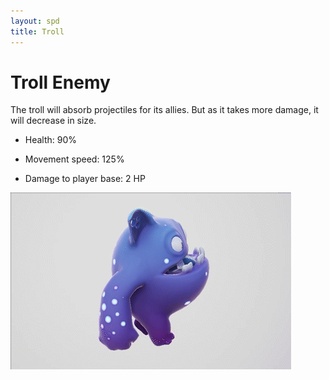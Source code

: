 ```yaml
---
layout: spd
title: Troll
---
```


# Troll Enemy

The troll will absorb projectiles for its allies. But as it takes more damage, it will decrease in size.

* Health: 90%

* Movement speed: 125%

* Damage to player base: 2 HP

<img src="/assets/images/spd/enemy-troll.gif" width="449" height="283">
